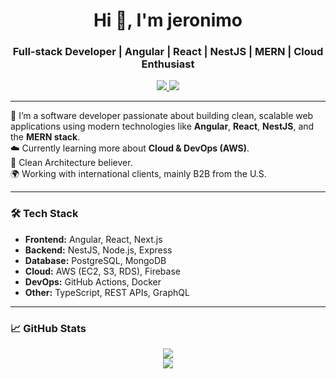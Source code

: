 <h1 align="center">Hi 👋, I'm jeronimo </h1>
<h3 align="center">Full-stack Developer | Angular | React | NestJS | MERN | Cloud Enthusiast</h3>

<p align="center">
  <a href="https://linkedin.com/in/tuusuario" target="_blank">
    <img src="https://img.shields.io/badge/LinkedIn-blue?style=flat-square&logo=linkedin" />
  </a>
  <a href="mailto:tuemail@email.com">
    <img src="https://img.shields.io/badge/Email-red?style=flat-square&logo=gmail&logoColor=white" />
  </a>
</p>

---

🚀 I’m a software developer passionate about building clean, scalable web applications using modern technologies like **Angular**, **React**, **NestJS**, and the **MERN stack**.  
☁️ Currently learning more about **Cloud & DevOps (AWS)**.  
🧠 Clean Architecture believer.  
🌍 Working with international clients, mainly B2B from the U.S.

---

### 🛠️ Tech Stack
- **Frontend:** Angular, React, Next.js  
- **Backend:** NestJS, Node.js, Express  
- **Database:** PostgreSQL, MongoDB  
- **Cloud:** AWS (EC2, S3, RDS), Firebase  
- **DevOps:** GitHub Actions, Docker  
- **Other:** TypeScript, REST APIs, GraphQL  

---

### 📈 GitHub Stats
<p align="center">
  <img src="https://github-readme-stats.vercel.app/api?username=cubito1080&show_icons=true&theme=tokyonight" />
  <br/>
  <img src="https://github-readme-streak-stats.herokuapp.com/?user=cubito1080&theme=tokyonight" />
</p>

